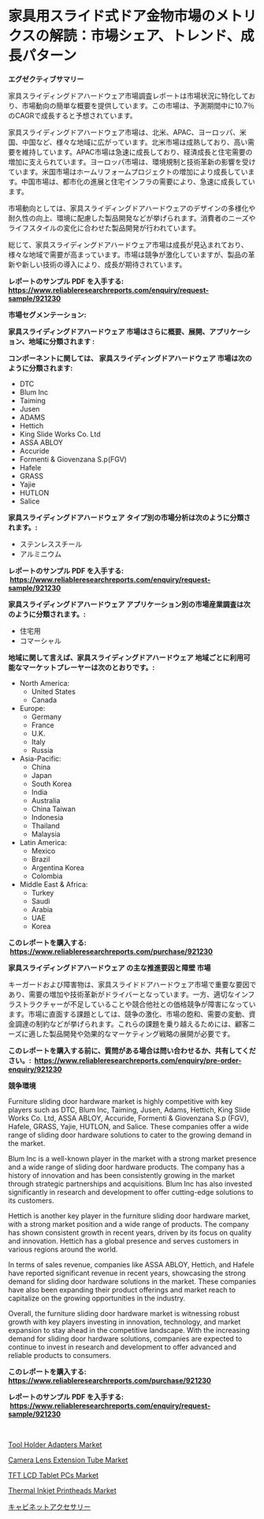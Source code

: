 <p><h1>家具用スライド式ドア金物市場のメトリクスの解読：市場シェア、トレンド、成長パターン</h1></p><p><strong>エグゼクティブサマリー</strong></p>
<p><p>家具スライディングドアハードウェア市場調査レポートは市場状況に特化しており、市場動向の簡単な概要を提供しています。この市場は、予測期間中に10.7％のCAGRで成長すると予想されています。</p><p>家具スライディングドアハードウェア市場は、北米、APAC、ヨーロッパ、米国、中国など、様々な地域に広がっています。北米市場は成熟しており、高い需要を維持しています。APAC市場は急速に成長しており、経済成長と住宅需要の増加に支えられています。ヨーロッパ市場は、環境規制と技術革新の影響を受けています。米国市場はホームリフォームプロジェクトの増加により成長しています。中国市場は、都市化の進展と住宅インフラの需要により、急速に成長しています。</p><p>市場動向としては、家具スライディングドアハードウェアのデザインの多様化や耐久性の向上、環境に配慮した製品開発などが挙げられます。消費者のニーズやライフスタイルの変化に合わせた製品開発が行われています。</p><p>総じて、家具スライディングドアハードウェア市場は成長が見込まれており、様々な地域で需要が高まっています。市場は競争が激化していますが、製品の革新や新しい技術の導入により、成長が期待されています。</p></p>
<p><strong>レポートのサンプル PDF を入手する: <a href="https://www.reliableresearchreports.com/enquiry/request-sample/921230">https://www.reliableresearchreports.com/enquiry/request-sample/921230</a></strong></p>
<p><strong>市場セグメンテーション:</strong></p>
<p><strong> 家具スライディングドアハードウェア 市場はさらに概要、展開、アプリケーション、地域に分類されます :</strong></p>
<p><strong>コンポーネントに関しては、 家具スライディングドアハードウェア 市場は次のように分類されます: &nbsp;</strong></p>
<p><ul><li>DTC</li><li>Blum Inc</li><li>Taiming</li><li>Jusen</li><li>ADAMS</li><li>Hettich</li><li>King Slide Works Co. Ltd</li><li>ASSA ABLOY</li><li>Accuride</li><li>Formenti & Giovenzana S.p(FGV)</li><li>Hafele</li><li>GRASS</li><li>Yajie</li><li>HUTLON</li><li>Salice</li></ul></p>
<p><strong> 家具スライディングドアハードウェア タイプ別の市場分析は次のように分類されます。:</strong></p>
<p><ul><li>ステンレススチール</li><li>アルミニウム</li></ul></p>
<p><strong>レポートのサンプル PDF を入手する: &nbsp;<a href="https://www.reliableresearchreports.com/enquiry/request-sample/921230">https://www.reliableresearchreports.com/enquiry/request-sample/921230</a></strong></p>
<p><strong> 家具スライディングドアハードウェア アプリケーション別の市場産業調査は次のように分類されます。:</strong></p>
<p><ul><li>住宅用</li><li>コマーシャル</li></ul></p>
<p><strong>地域に関して言えば、家具スライディングドアハードウェア 地域ごとに利用可能なマーケットプレーヤーは次のとおりです。:</strong></p>
<p><ul>
    <li>
        North America:
        <ul>
            <li>United States</li>
            <li>Canada</li>
        </ul>
    </li>
    <li>
        Europe:
        <ul>
            <li>Germany</li>
            <li>France</li>
            <li>U.K.</li>
            <li>Italy</li>
            <li>Russia</li>
        </ul>
    </li>
    <li>
        Asia-Pacific:
        <ul>
            <li>China</li>
            <li>Japan</li>
            <li>South Korea</li>
            <li>India</li>
            <li>Australia</li>
            <li>China Taiwan</li>
            <li>Indonesia</li>
            <li>Thailand</li>
            <li>Malaysia</li>
        </ul>
    </li>
    <li>
        Latin America:
        <ul>
            <li>Mexico</li>
            <li>Brazil</li>
            <li>Argentina Korea</li>
            <li>Colombia</li>
        </ul>
    </li>
    <li>
        Middle East & Africa:
        <ul>
            <li>Turkey</li>
            <li>Saudi</li>
            <li>Arabia</li>
            <li>UAE</li>
            <li>Korea</li>
        </ul>
    </li>
    </ul></p>
<p><strong>このレポートを購入する: &nbsp;<a href="https://www.reliableresearchreports.com/purchase/921230">https://www.reliableresearchreports.com/purchase/921230</a></strong></p>
<p><strong>家具スライディングドアハードウェア の主な推進要因と障壁 市場</strong></p>
<p><p>キーガードおよび障害物は、家具スライドドアハードウェア市場で重要な要因であり、需要の増加や技術革新がドライバーとなっています。一方、適切なインフラストラクチャーが不足していることや競合他社との価格競争が障害になっています。市場に直面する課題としては、競争の激化、市場の飽和、需要の変動、資金調達の制約などが挙げられます。これらの課題を乗り越えるためには、顧客ニーズに適した製品開発や効果的なマーケティング戦略の展開が必要です。</p></p>
<p><strong>このレポートを購入する前に、質問がある場合は問い合わせるか、共有してください。:&nbsp; <a href="https://www.reliableresearchreports.com/enquiry/pre-order-enquiry/921230">https://www.reliableresearchreports.com/enquiry/pre-order-enquiry/921230</a></strong></p>
<p><strong>競争環境</strong></p>
<p><p>Furniture sliding door hardware market is highly competitive with key players such as DTC, Blum Inc, Taiming, Jusen, Adams, Hettich, King Slide Works Co. Ltd, ASSA ABLOY, Accuride, Formenti & Giovenzana S.p (FGV), Hafele, GRASS, Yajie, HUTLON, and Salice. These companies offer a wide range of sliding door hardware solutions to cater to the growing demand in the market.</p><p>Blum Inc is a well-known player in the market with a strong market presence and a wide range of sliding door hardware products. The company has a history of innovation and has been consistently growing in the market through strategic partnerships and acquisitions. Blum Inc has also invested significantly in research and development to offer cutting-edge solutions to its customers.</p><p>Hettich is another key player in the furniture sliding door hardware market, with a strong market position and a wide range of products. The company has shown consistent growth in recent years, driven by its focus on quality and innovation. Hettich has a global presence and serves customers in various regions around the world.</p><p>In terms of sales revenue, companies like ASSA ABLOY, Hettich, and Hafele have reported significant revenue in recent years, showcasing the strong demand for sliding door hardware solutions in the market. These companies have also been expanding their product offerings and market reach to capitalize on the growing opportunities in the industry.</p><p>Overall, the furniture sliding door hardware market is witnessing robust growth with key players investing in innovation, technology, and market expansion to stay ahead in the competitive landscape. With the increasing demand for sliding door hardware solutions, companies are expected to continue to invest in research and development to offer advanced and reliable products to consumers.</p></p>
<p><strong>このレポートを購入する: &nbsp; <a href="https://www.reliableresearchreports.com/purchase/921230">https://www.reliableresearchreports.com/purchase/921230</a></strong></p>
<p><strong>レポートのサンプル PDF を入手する: &nbsp;<a href="https://www.reliableresearchreports.com/enquiry/request-sample/921230">https://www.reliableresearchreports.com/enquiry/request-sample/921230</a></strong><strong></strong></p>
<p>&nbsp;</p>
<p><p><a href="https://issuu.com/reportprime-2/docs/tool-holder-adapters-market-size-2030.pptx">Tool Holder Adapters Market</a></p><p><a href="https://github.com/jj19131/Market-Research-Report-List-1/blob/main/camera-lens-extension-tube-market.md">Camera Lens Extension Tube Market</a></p><p><a href="https://issuu.com/reportprime-2/docs/tft-lcd-tablet-pcs-market-size-2030.pptx">TFT LCD Tablet PCs Market</a></p><p><a href="https://github.com/jodemen/Market-Research-Report-List-1/blob/main/thermal-inkjet-printheads-market.md">Thermal Inkjet Printheads Market</a></p><p><a href="https://github.com/lababdou/Market-Research-Report-List-2/blob/main/9038417182064.md">キャビネットアクセサリー</a></p></p>